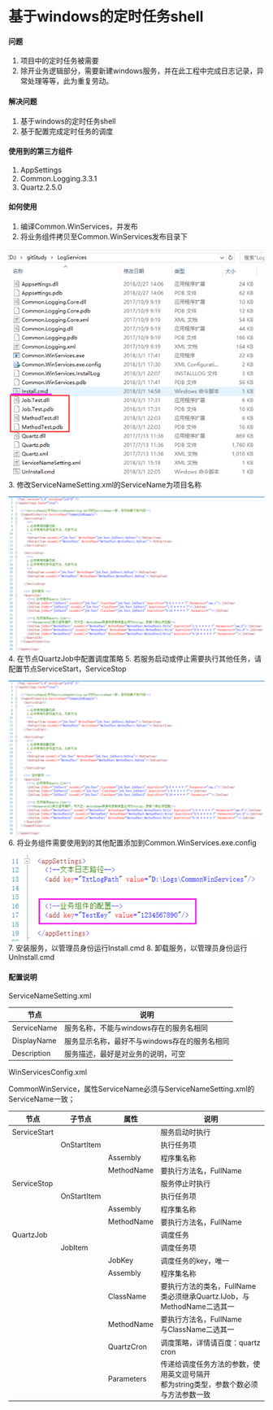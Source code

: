 # 基于windows的定时任务shell

#### 问题
1. 项目中的定时任务被需要
2. 除开业务逻辑部分，需要新建windows服务，并在此工程中完成日志记录，异常处理等等，此为重复劳动。

#### 解决问题
1. 基于windows的定时任务shell
2. 基于配置完成定时任务的调度

#### 使用到的第三方组件
1. AppSettings
2. Common.Logging.3.3.1
3. Quartz.2.5.0


#### 如何使用
1. 编译Common.WinServices，并发布
2. 将业务组件拷贝至Common.WinServices发布目录下

![image](https://github.com/GavinYao2018/first/blob/master/pic/winserviceshell/publish.png)
3. 修改ServiceNameSetting.xml的ServiceName为项目名称

![image](https://github.com/GavinYao2018/first/blob/master/pic/winserviceshell/config.png)
4. 在节点QuartzJob中配置调度策略
5. 若服务启动或停止需要执行其他任务，请配置节点ServiceStart，ServiceStop

![image](https://github.com/GavinYao2018/first/blob/master/pic/winserviceshell/config.png)
6. 将业务组件需要使用到的其他配置添加到Common.WinServices.exe.config

![image](https://github.com/GavinYao2018/first/blob/master/pic/winserviceshell/add_settings.png)
7. 安装服务，以管理员身份运行Install.cmd
8. 卸载服务，以管理员身份运行UnInstall.cmd

#### 配置说明
ServiceNameSetting.xml

节点 | 说明
---|---
ServiceName | 服务名称，不能与windows存在的服务名相同
DisplayName | 服务显示名称，最好不与windows存在的服务名相同
Description | 服务描述，最好是对业务的说明，可空


WinServicesConfig.xml

CommonWinService，属性ServiceName必须与ServiceNameSetting.xml的ServiceName一致； 


|节点 | 子节点 | 属性 | 说明|
|---|---|---|---|
| ServiceStart | | | 服务启动时执行|
| | OnStartItem | | 执行任务项|
| | | Assembly | 程序集名称|
| | | MethodName | 要执行方法名，FullName |
| ServiceStop | | | 服务停止时执行 |
| | OnStartItem | | 执行任务项|
| | | Assembly | 程序集名称|
| | | MethodName | 要执行方法名，FullName |
| QuartzJob | | | 调度任务 |
|  | JobItem |  | 调度任务项 |
| | | JobKey | 调度任务的key，唯一|
| | | Assembly | 程序集名称|
| | | ClassName | 要执行方法的类名，FullName<br>类必须继承Quartz.IJob，与MethodName二选其一 |
| | | MethodName | 要执行方法名，FullName<br>与ClassName二选其一 |
| | | QuartzCron | 调度策略，详情请百度：quartz cron |
| | | Parameters | 传递给调度任务方法的参数，使用英文逗号隔开<br>都为string类型，参数个数必须与方法参数一致 |
